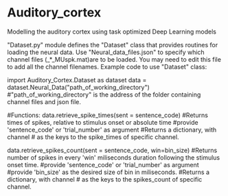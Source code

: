 # Auditory_cortex
Modelling the auditory cortex using task optimized Deep Learning models 

"Dataset.py" module defines the "Dataset" class that provides routines for loading the neural data. 
Use "Neural_data_files.json" to specify which channel files (_*_MUspk.mat)are to be loaded. You may need to edit this file to add all the channel filenames.
Example code to use "Dataset" class:

import Auditory_Cortex.Dataset as dataset
data = dataset.Neural_Data("path_of_working_directory")
#"path_of_working_directory" is the address of the folder containing channel files and json file.

#Functions:
data.retrieve_spike_times(sent = sentence_code)
#Returns times of spikes, relative to stimulus onset or absolute time
#provide 'sentence_code' or 'trial_number' as argument
#Returns a dictionary, with channel # as the keys to the spike_times of specific channel.

data.retrieve_spikes_count(sent = sentence_code, win=bin_size)
#Returns number of spikes in every 'win' miliseconds duration following the stimulus onset time.
#provide 'sentence_code' or 'trial_number' as argument
#provide 'bin_size' as the desired size of bin in miliseconds.
#Returns a dictionary, with channel # as the keys to the spikes_count of specific channel.

